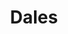 ---
layout: painting
id: 5
title: "Dales"
thumbnail: "DalesSmall.jpg"
image: "Dales.jpg"
teaser: "Watercolour from a photograph of the Yorkshire Dales, Mostly brush work."
description: "A gift to Terry from a photograph taken by him of his beloved dales countryside."
---